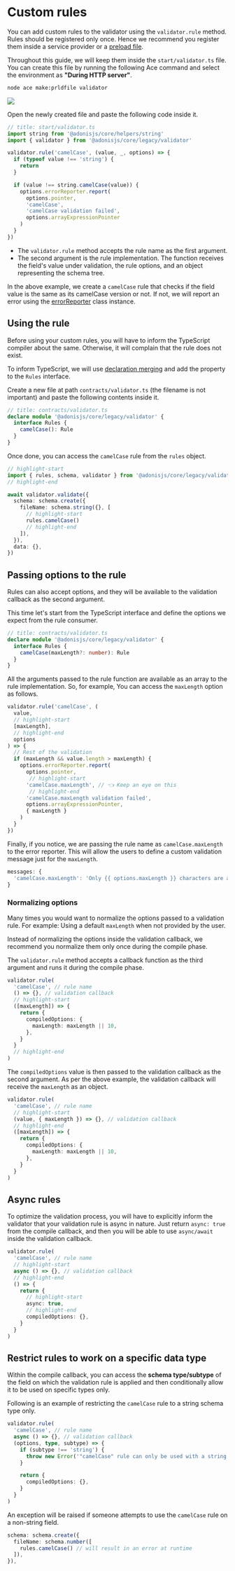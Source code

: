 
# Custom rules

You can add custom rules to the validator using the `validator.rule` method. Rules should be registered only once. Hence we recommend you register them inside a service provider or a [preload file](../fundamentals/adonisrc-file.md#preloads).

Throughout this guide, we will keep them inside the `start/validator.ts` file. You can create this file by running the following Ace command and select the environment as **"During HTTP server"**.

```sh
node ace make:prldfile validator
```

![](https://res.cloudinary.com/adonis-js/image/upload/q_auto,f_auto/v1632118234/v5/validator-prldfile_wipxtd.png)

Open the newly created file and paste the following code inside it.

```ts
// title: start/validator.ts
import string from '@adonisjs/core/helpers/string'
import { validator } from '@adonisjs/core/legacy/validator'

validator.rule('camelCase', (value, _, options) => {
  if (typeof value !== 'string') {
    return
  }

  if (value !== string.camelCase(value)) {
    options.errorReporter.report(
      options.pointer,
      'camelCase',
      'camelCase validation failed',
      options.arrayExpressionPointer
    )
  }
})
```

- The `validator.rule` method accepts the rule name as the first argument.
- The second argument is the rule implementation. The function receives the field's value under validation, the rule options, and an object representing the schema tree.

In the above example, we create a `camelCase` rule that checks if the field value is the same as its camelCase version or not. If not, we will report an error using the [errorReporter](https://github.com/adonisjs/validator/blob/develop/src/ErrorReporter/Vanilla.ts#L39) class instance.

## Using the rule
Before using your custom rules, you will have to inform the TypeScript compiler about the same. Otherwise, it will complain that the rule does not exist.

To inform TypeScript, we will use [declaration merging](https://www.typescriptlang.org/docs/handbook/declaration-merging.html#merging-interfaces) and add the property to the `Rules` interface.

Create a new file at path `contracts/validator.ts` (the filename is not important) and paste the following contents inside it.

```ts
// title: contracts/validator.ts
declare module '@adonisjs/core/legacy/validator' {
  interface Rules {
    camelCase(): Rule
  }
}
```

Once done, you can access the `camelCase` rule from the `rules` object.

```ts
// highlight-start
import { rules, schema, validator } from '@adonisjs/core/legacy/validator'
// highlight-end

await validator.validate({
  schema: schema.create({
    fileName: schema.string({}, [
      // highlight-start
      rules.camelCase()
      // highlight-end
    ]),
  }),
  data: {},
})
```

## Passing options to the rule
Rules can also accept options, and they will be available to the validation callback as the second argument.

This time let's start from the TypeScript interface and define the options we expect from the rule consumer.

```ts
// title: contracts/validator.ts
declare module '@adonisjs/core/legacy/validator' {
  interface Rules {
    camelCase(maxLength?: number): Rule
  }
}
```

All the arguments passed to the rule function are available as an array to the rule implementation. So, for example, You can access the `maxLength` option as follows.

```ts
validator.rule('camelCase', (
  value,
  // highlight-start
  [maxLength],
  // highlight-end
  options
) => {
  // Rest of the validation
  if (maxLength && value.length > maxLength) {
    options.errorReporter.report(
      options.pointer,
       // highlight-start
      'camelCase.maxLength', // 👈 Keep an eye on this
       // highlight-end
      'camelCase.maxLength validation failed',
      options.arrayExpressionPointer,
      { maxLength }
    )
  }
})
```

Finally, if you notice, we are passing the rule name as `camelCase.maxLength` to the error reporter. This will allow the users to define a custom validation message just for the `maxLength`.

```ts
messages: {
  'camelCase.maxLength': 'Only {{ options.maxLength }} characters are allowed'
}
```

### Normalizing options
Many times you would want to normalize the options passed to a validation rule. For example: Using a default `maxLength` when not provided by the user. 

Instead of normalizing the options inside the validation callback, we recommend you normalize them only once during the compile phase.

The `validator.rule` method accepts a callback function as the third argument and runs it during the compile phase.

```ts
validator.rule(
  'camelCase', // rule name
  () => {}, // validation callback
  // highlight-start
  ([maxLength]) => {
    return {
      compiledOptions: {
        maxLength: maxLength || 10,
      },
    }
  }
  // highlight-end
)
```

The `compiledOptions` value is then passed to the validation callback as the second argument. As per the above example, the validation callback will receive the `maxLength` as an object.

```ts
validator.rule(
  'camelCase', // rule name
  // highlight-start
  (value, { maxLength }) => {}, // validation callback
  // highlight-end
  ([maxLength]) => {
    return {
      compiledOptions: {
        maxLength: maxLength || 10,
      },
    }
  }
)
```

## Async rules
To optimize the validation process, you will have to explicitly inform the validator that your validation rule is async in nature. Just return `async: true` from the compile callback, and then you will be able to use `async/await` inside the validation callback.

```ts
validator.rule(
  'camelCase', // rule name
  // highlight-start
  async () => {}, // validation callback
  // highlight-end
  () => {
    return {
      // highlight-start
      async: true,
      // highlight-end
      compiledOptions: {},
    }
  }
)
```

## Restrict rules to work on a specific data type
Within the compile callback, you can access the **schema type/subtype** of the field on which the validation rule is applied and then conditionally allow it to be used on specific types only.

Following is an example of restricting the `camelCase` rule to a string schema type only.

```ts
validator.rule(
  'camelCase', // rule name
  async () => {}, // validation callback
  (options, type, subtype) => {
    if (subtype !== 'string') {
      throw new Error('"camelCase" rule can only be used with a string schema type')
    }

    return {
      compiledOptions: {},
    }
  }
)
```

An exception will be raised if someone attempts to use the `camelCase` rule on a non-string field.

```ts
schema: schema.create({
  fileName: schema.number([
    rules.camelCase() // will result in an error at runtime
  ]),
}),
```
